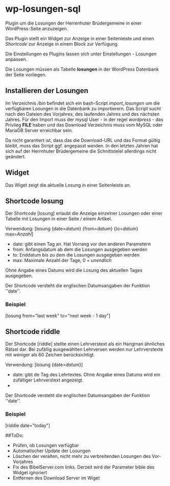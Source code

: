 # wp-losungen-sql

Plugin um die Losungen der Herrenhuter Brüdergemeine in einer WordPress-Seite anzuzeigen.

Das Plugin stellt ein Widget zur Anzeige in einer Seitenleiste und einen *Shortcode* zur Anzeige in einem Block zur Verfügung.

Die Einstellungen es Plugins lassen sich unter Einstellungen - Losungen anpassen.

Die Losungen müssen als Tabelle **losungen** in der WordPress Datenbank der Seite vorliegen.

## Installieren der Losungen

Im Verzeichnis */bin* befindet sich ein bash-Script *import_losungen* um die verfügbaren Losungen in die Datenbank zu importierern. Das Script sucht nach den Dateien des Vorjahres, des laufenden Jahres und des nächsten Jahres.
Für den Import muss der mysql User - in der regel *wordpress* - das Privileg **FILE** haben und das Download Verzeichnis muss vom MySQL oder MariaDB Server erreichbar sein.

Da nicht garantiert ist, dass das die Download-URL und das Format gültig bleibt, muss das Script ggf. angepasst werden. In den letzten Jahren hat sich auf der Herrnhuter Brüdergemeine die Schnittstelel allerdings nicht geändert.

## Widget

Das Wiget zeigt die aktuelle Losung in einer Seitenleiste an.

## Shortcode losung

Der Shortcode [losung] erlaubt die Anzeige einzelner Losungen oder einer Tabelle mit Losungen in einer Seite / einem Artikel. 

Verwendung: [losung {date=*datum*} {from=*datum*} {to=*datum*} max=*Anzahl*]

* date: gibt einen Tag an. Hat Vorrang vor den anderen Parametern
* from: Anfangsdatum ab dem die Losungen ausgegeben werden
* to:   Enddatum bis zu dem die Losungen ausgegeben werden
* max:  Maximale Anzahl der Tage, 0 = *unendlich*

Ohne Angabe eines Datums wird die Losung des aktuellen Tages ausgegeben.

Der Shortcode versteht die englischen Datumsangaben der Funktion ''date''.


### Beispiel

  [losung from="last week" to="next week - 1 day"]

## Shortcode riddle

Der Shortcode [riddle] stellte einen Lehrverstext als ein Hangman ähnliches Rätsel dar. Bei zufällig ausgewählten Lehrversen werden nur Lehrverstexte mit weniger als 60 Zeichen berücksichtigt.

Verwendung: [losung {date=*datum*}]

* date: gibt de Tag des Lehrtextes. Ohne Angabe eines Datums wird ein zufälliger Lehrverstext angezeigt.
* 
Der Shortcode versteht die englischen Datumsangaben der Funktion ''date''.


### Beispiel

  [riddle date="today"]

##ToDo: 

* Prüfen, ob Losungen verfügbar
* Automatischer Update der Losungen
* Löschen der veralten, nicht mehr zu verbreitenden Losungen des Vor-Vorjahres
* Fix des BibelServer.com links. Derzeit wird der Parameter bible des Widget ignoriert
* Entfernen des Download Server im Wiget

